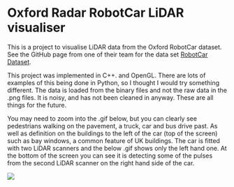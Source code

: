 # Oxford Radar RobotCar LiDAR visualiser
This is a project to visualise LiDAR data from the Oxford RobotCar 
dataset. See the GitHub page from one of their team for the data set
[RobotCar Dataset](https://dbarnes.github.io/radar-robotcar-dataset/). 

This project was implemented in C++. and OpenGL. There are lots 
of examples of this being done in Python, so I thought I would try 
something different. The data is loaded from the binary files and 
not the raw data in the .png files. It is noisy, and has not been 
cleaned in anyway. These are all things for the future. 

You may need to zoom into the .gif below, but you can clearly see 
pedestrians walking on the pavement, a truck, car and bus drive 
past. As well as definition on the buildings to the left of the 
car (top of the screen) such as bay windows, a common feature of 
UK buildings. The car is fitted with two LiDAR scanners and the below 
.gif shows only the left hand one. At the bottom of the screen 
you can see it is detecting some of the pulses from the second LiDAR
 scanner on the right hand side of the car. 


![](RobotCarDemo.gif)


